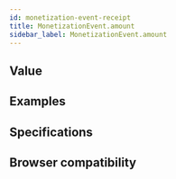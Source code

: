 ```yaml
---
id: monetization-event-receipt
title: MonetizationEvent.amount
sidebar_label: MonetizationEvent.amount
---
```


## Value

## Examples

## Specifications

## Browser compatibility

